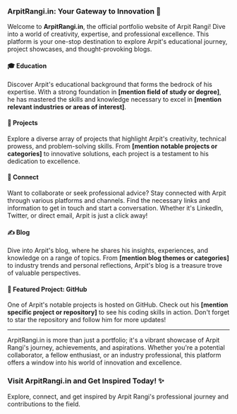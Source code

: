 ### ArpitRangi.in: Your Gateway to Innovation 🚀

Welcome to **ArpitRangi.in**, the official portfolio website of Arpit Rangi! Dive into a world of creativity, expertise, and professional excellence. This platform is your one-stop destination to explore Arpit's educational journey, project showcases, and thought-provoking blogs.

#### 🎓 Education
Discover Arpit's educational background that forms the bedrock of his expertise. With a strong foundation in **[mention field of study or degree]**, he has mastered the skills and knowledge necessary to excel in **[mention relevant industries or areas of interest]**.

#### 💼 Projects
Explore a diverse array of projects that highlight Arpit's creativity, technical prowess, and problem-solving skills. From **[mention notable projects or categories]** to innovative solutions, each project is a testament to his dedication to excellence.

#### 🤝 Connect
Want to collaborate or seek professional advice? Stay connected with Arpit through various platforms and channels. Find the necessary links and information to get in touch and start a conversation. Whether it's LinkedIn, Twitter, or direct email, Arpit is just a click away!

#### ✍️ Blog
Dive into Arpit's blog, where he shares his insights, experiences, and knowledge on a range of topics. From **[mention blog themes or categories]** to industry trends and personal reflections, Arpit's blog is a treasure trove of valuable perspectives.

#### 🌟 Featured Project: GitHub
One of Arpit's notable projects is hosted on GitHub. Check out his **[mention specific project or repository]** to see his coding skills in action. Don't forget to star the repository and follow him for more updates!

---

ArpitRangi.in is more than just a portfolio; it's a vibrant showcase of Arpit Rangi's journey, achievements, and aspirations. Whether you're a potential collaborator, a fellow enthusiast, or an industry professional, this platform offers a window into his world of innovation and excellence.

### Visit ArpitRangi.in and Get Inspired Today! ✨

Explore, connect, and get inspired by Arpit Rangi's professional journey and contributions to the field.
